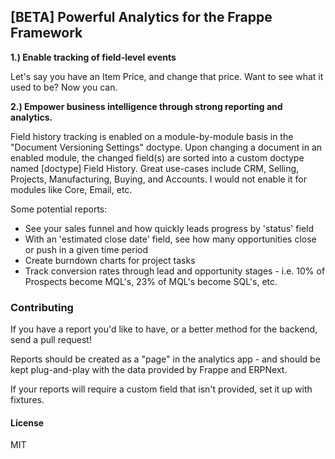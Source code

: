 ## [BETA] Powerful Analytics for the Frappe Framework

**1.) Enable tracking of field-level events**

Let's say you have an Item Price, and change that price. Want to see what it used to be? Now you can.

**2.) Empower business intelligence through strong reporting and analytics.**

Field history tracking is enabled on a module-by-module basis in the
"Document Versioning Settings" doctype. Upon changing a document in an enabled
module, the changed field(s) are sorted into a custom doctype named
[doctype] Field History. Great use-cases include CRM, Selling, Projects, Manufacturing, Buying, and Accounts. I would not enable it for modules like Core, Email, etc.

Some potential reports:
  - See your sales funnel and how quickly leads progress by 'status' field
  - With an 'estimated close date' field, see how many opportunities close
    or push in a given time period
  - Create burndown charts for project tasks
  - Track conversion rates through lead and opportunity stages - i.e.
    10% of Prospects become MQL's, 23% of MQL's become SQL's, etc.


### Contributing

If you have a report you'd like to have, or a better method for the backend,
send a pull request!

Reports should be created as a "page" in the analytics app - and should be kept
plug-and-play with the data provided by Frappe and ERPNext.

If your reports will require a custom field that isn't provided, set it up with
fixtures.


#### License

MIT
